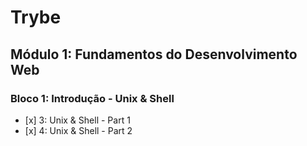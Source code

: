 <!DOCTYPE html>
<html lang="pt-br">
<head>
    <meta charset="UTF-8">
    <meta http-equiv="X-UA-Compatible" content="IE=edge">
    <meta name="viewport" content="width=device-width, initial-scale=1.0">
    <link rel="preconnect" href="https://fonts.googleapis.com">
    <link rel="preconnect" href="https://fonts.gstatic.com" crossorigin>
    <link href="https://fonts.googleapis.com/css2?family=Festive&display=swap" rel="stylesheet">
</head>
<body>
<h1>Trybe</h1>
<h2>Módulo 1: Fundamentos do Desenvolvimento Web </h2>

<h3>Bloco 1: Introdução - Unix & Shell</h3>
  <ul>
    <li>[x] 3: Unix & Shell - Part 1 </li>
    <li>[x] 4: Unix & Shell - Part 2</li>
  </ul>
 
</body>
</html>


